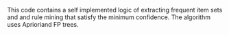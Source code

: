 This code contains a self implemented logic of extracting frequent item sets and and rule mining that satisfy the minimum confidence. The algorithm uses Aprioriand FP trees.
